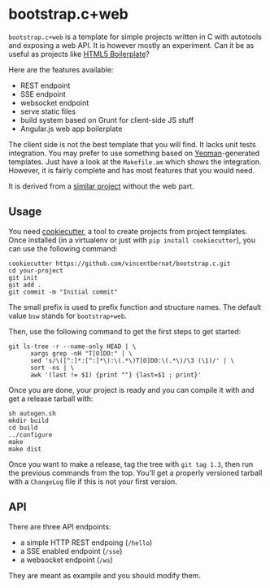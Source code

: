 bootstrap.c+web
===============

`bootstrap.c+web` is a template for simple projects written in C with
autotools and exposing a web API. It is however mostly an
experiment. Can it be as useful as projects like
[HTML5 Boilerplate][]?

Here are the features available:

 - REST endpoint
 - SSE endpoint
 - websocket endpoint
 - serve static files
 - build system based on Grunt for client-side JS stuff
 - Angular.js web app boilerplate

The client side is not the best template that you will find. It lacks
unit tests integration. You may prefer to use something based on
[Yeoman][]-generated templates. Just have a look at the `Makefile.am`
which shows the integration. However, it is fairly complete and has
most features that you would need.

It is derived from a [similar project][] without the web part.

[HTML5 Boilerplate]: http://html5boilerplate.com/
[similar project]: https://github.com/vincentbernat/bootstrap.c
[Yeoman]: http://yeoman.io/

Usage
-----

You need [cookiecutter][], a tool to create projects from project
templates. Once installed (in a virtualenv or just with `pip install
cookiecutter`), you can use the following command:

    cookiecutter https://github.com/vincentbernat/bootstrap.c.git
    cd your-project
    git init
    git add .
    git commit -m "Initial commit"

[cookiecutter]: https://github.com/audreyr/cookiecutter

The small prefix is used to prefix function and structure names. The
default value `bsw` stands for `bootstrap+web`.

Then, use the following command to get the first steps to get started:

    git ls-tree -r --name-only HEAD | \
          xargs grep -nH "T[O]DO:" | \
          sed 's/\([^:]*:[^:]*\):\(.*\)T[O]DO:\(.*\)/\3 (\1)/' | \
          sort -ns | \
          awk '(last != $1) {print ""} {last=$1 ; print}'

Once you are done, your project is ready and you can compile it with
and get a release tarball with:

    sh autogen.sh
    mkdir build
    cd build
    ../configure
    make
    make dist

Once you want to make a release, tag the tree with `git tag 1.3`, then
run the previous commands from the top. You'll get a properly
versioned tarball with a `ChangeLog` file if this is not your first
version.

API
---

There are three API endpoints:

 - a simple HTTP REST endpoing (`/hello`)
 - a SSE enabled endpoint (`/sse`)
 - a websocket endpoint (`/ws`)

They are meant as example and you should modify them.

